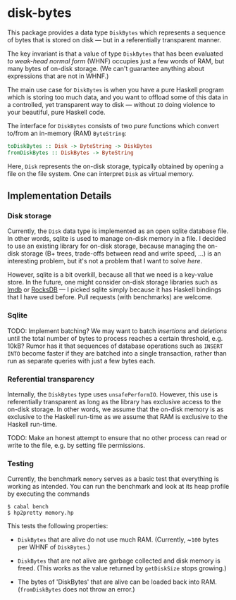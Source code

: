 # disk-bytes

This package provides a data type `DiskBytes` which represents a sequence of bytes that is stored on disk — but in a referentially transparent manner.

The key invariant is that a value of type `DiskBytes` that has been evaluated *to weak-head normal form* (WHNF) occupies just a few words of RAM, but many bytes of on-disk storage. (We can't guarantee anything about expressions that are not in WHNF.)

The main use case for `DiskBytes` is when you have a pure Haskell program which is storing too much data, and you want to offload some of this data in a controlled, yet transparent way to disk — without `IO` doing violence to your beautiful, pure Haskell code.

The interface for `DiskBytes` consists of two *pure* functions which convert to/from an in-memory (RAM) `ByteString`:

```hs
toDiskBytes :: Disk -> ByteString -> DiskBytes
fromDiskBytes :: DiskBytes -> ByteString
```

Here, `Disk` represents the on-disk storage, typically obtained by opening a file on the file system. One can interpret `Disk` as virtual memory.

## Implementation Details

### Disk storage

Currently, the `Disk` data type is implemented as an open sqlite database file. In other words, sqlite is used to manage on-disk memory in a file. I decided to use an existing library for on-disk storage, because managing the on-disk storage (B+ trees, trade-offs between read and write speed, …) is an interesting problem, but it's not a problem that I want to solve *here*.

However, sqlite is a bit overkill, because all that we need is a key-value store. In the future, one might consider on-disk storage libraries such as [lmdb][] or [RocksDB][] — I picked sqlite simply because it has Haskell bindings that I have used before. Pull requests (with benchmarks) are welcome.

### Sqlite

TODO: Implement batching? We may want to batch *insertions* and *deletions* until the total number of bytes to process reaches a certain threshold, e.g. 10kB? Rumor has it that sequences of database operations such as `INSERT INTO` become faster if they are batched into a single transaction, rather than run as separate queries with just a few bytes each.

### Referential transparency

Internally, the `DiskBytes` type uses `unsafePerformIO`. However, this use is referentially transparent as long as the library has exclusive access to the on-disk storage. In other words, we assume that the on-disk memory is as exclusive to the Haskell run-time as we assume that RAM is exclusive to the Haskell run-time. 

TODO: Make an honest attempt to ensure that no other process can read or write to the file, e.g. by setting file permissions.

### Testing

Currently, the benchmark `memory` serves as a basic test that everything is working as intended. You can run the benchmark and look at its heap profile by executing the commands

```shell
$ cabal bench
$ hp2pretty memory.hp
```

This tests the following properties:

* `DiskBytes` that are alive do not use much RAM. (Currently, ~`100` bytes per WHNF of `DiskBytes`.)
* `DiskBytes` that are not alive are garbage collected and disk memory is freed. (This works as the value returned by `getDiskSize` stops growing.)
* The bytes of 'DiskBytes' that are alive can be loaded back into RAM. (`fromDiskBytes` does not throw an error.)

  [lmdb]: https://en.wikipedia.org/wiki/Lightning_Memory-Mapped_Database
  [rocksdb]: https://en.wikipedia.org/wiki/RocksDB
